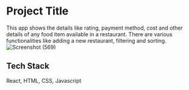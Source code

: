 # Project Title

This app shows the details like rating, payment method, cost and other details of any food item available in a restaurant. There are various functionalities like adding a new restaurant, filtering and sorting.
![Screenshot (569)](https://user-images.githubusercontent.com/86410700/137942459-21c0a500-e87e-4218-b59f-d5d94ce3829f.png)



## Tech Stack

React, HTML, CSS, Javascript
